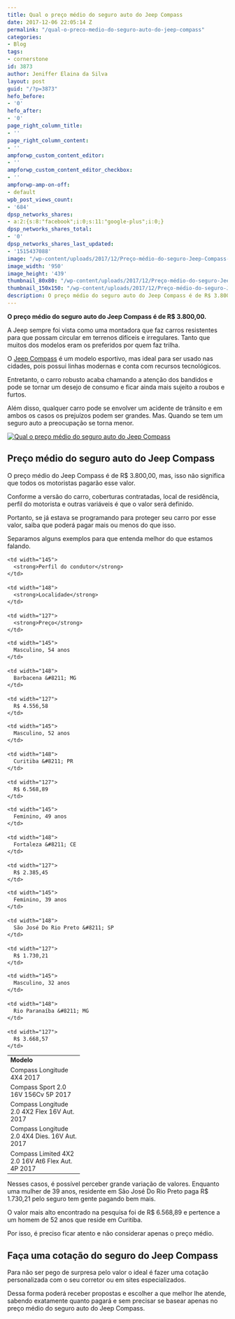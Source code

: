 ```yaml
---
title: Qual o preço médio do seguro auto do Jeep Compass
date: 2017-12-06 22:05:14 Z
permalink: "/qual-o-preco-medio-do-seguro-auto-do-jeep-compass"
categories:
- Blog
tags:
- cornerstone
id: 3873
author: Jeniffer Elaina da Silva
layout: post
guid: "/?p=3873"
hefo_before:
- '0'
hefo_after:
- '0'
page_right_column_title:
- ''
page_right_column_content:
- ''
ampforwp_custom_content_editor:
- ''
ampforwp_custom_content_editor_checkbox:
- ''
ampforwp-amp-on-off:
- default
wpb_post_views_count:
- '684'
dpsp_networks_shares:
- a:2:{s:8:"facebook";i:0;s:11:"google-plus";i:0;}
dpsp_networks_shares_total:
- '0'
dpsp_networks_shares_last_updated:
- '1515437088'
image: "/wp-content/uploads/2017/12/Preço-médio-do-seguro-Jeep-Compass-2017.jpg"
image_width: '950'
image_height: '439'
thumbnail_80x80: "/wp-content/uploads/2017/12/Preço-médio-do-seguro-Jeep-Compass-2017-80x80.jpg"
thumbnail_150x150: "/wp-content/uploads/2017/12/Preço-médio-do-seguro-Jeep-Compass-2017-150x150.jpg"
description: O preço médio do seguro auto do Jeep Compass é de R$ 3.800,00.
---
```


**O preço médio do seguro auto do Jeep Compass é de R$ 3.800,00.**

A Jeep sempre foi vista como uma montadora que faz carros resistentes para que possam circular em terrenos difíceis e irregulares. Tanto que muitos dos modelos eram os preferidos por quem faz trilha.

O [Jeep Compass](https://quatrorodas.abril.com.br/noticias/jeep-compass-2018-fica-mais-economico-e-conectado/) é um modelo esportivo, mas ideal para ser usado nas cidades, pois possui linhas modernas e conta com recursos tecnológicos.

Entretanto, o carro robusto acaba chamando a atenção dos bandidos e pode se tornar um desejo de consumo e ficar ainda mais sujeito a roubos e furtos.

Além disso, qualquer carro pode se envolver um acidente de trânsito e em ambos os casos os prejuízos podem ser grandes. Mas. Quando se tem um seguro auto a preocupação se torna menor.

[<img class="aligncenter wp-image-3875 size-full" title="Qual o preço médio do seguro auto do Jeep Compass" src="/wp-content/uploads/2017/12/Preço-médio-do-seguro-Jeep-Compass-2017.jpg" alt="Qual o preço médio do seguro auto do Jeep Compass" width="950" height="439" srcset="/wp-content/uploads/2017/12/Preço-médio-do-seguro-Jeep-Compass-2017.jpg 950w, /wp-content/uploads/2017/12/Preço-médio-do-seguro-Jeep-Compass-2017-250x116.jpg 250w, /wp-content/uploads/2017/12/Preço-médio-do-seguro-Jeep-Compass-2017-768x355.jpg 768w, /wp-content/uploads/2017/12/Preço-médio-do-seguro-Jeep-Compass-2017-700x323.jpg 700w, /wp-content/uploads/2017/12/Preço-médio-do-seguro-Jeep-Compass-2017-120x55.jpg 120w" sizes="(max-width: 950px) 100vw, 950px" />](/wp-content/uploads/2017/12/Preço-médio-do-seguro-Jeep-Compass-2017.jpg)

## Preço médio do seguro auto do Jeep Compass

O preço médio do Jeep Compass é de R$ 3.800,00, mas, isso não significa que todos os motoristas pagarão esse valor.

Conforme a versão do carro, coberturas contratadas, local de residência, perfil do motorista e outras variáveis é que o valor será definido.

Portanto, se já estava se programando para proteger seu carro por esse valor, saiba que poderá pagar mais ou menos do que isso.

Separamos alguns exemplos para que entenda melhor do que estamos falando.

<table width="572">
  <tr>
    <td width="152">
      <strong>Modelo</strong>
    </td>
    
    <td width="145">
      <strong>Perfil do condutor</strong>
    </td>
    
    <td width="148">
      <strong>Localidade</strong>
    </td>
    
    <td width="127">
      <strong>Preço</strong>
    </td>
  </tr>
  
  <tr>
    <td width="152">
      Compass Longitude 4X4 2017
    </td>
    
    <td width="145">
      Masculino, 54 anos
    </td>
    
    <td width="148">
      Barbacena &#8211; MG
    </td>
    
    <td width="127">
      R$ 4.556,58
    </td>
  </tr>
  
  <tr>
    <td width="152">
      Compass Sport 2.0 16V 156Cv 5P 2017
    </td>
    
    <td width="145">
      Masculino, 52 anos
    </td>
    
    <td width="148">
      Curitiba &#8211; PR
    </td>
    
    <td width="127">
      R$ 6.568,89
    </td>
  </tr>
  
  <tr>
    <td width="152">
      Compass Longitude 2.0 4X2 Flex 16V Aut. 2017
    </td>
    
    <td width="145">
      Feminino, 49 anos
    </td>
    
    <td width="148">
      Fortaleza &#8211; CE
    </td>
    
    <td width="127">
      R$ 2.385,45
    </td>
  </tr>
  
  <tr>
    <td width="152">
      Compass Longitude 2.0 4X4 Dies. 16V Aut. 2017
    </td>
    
    <td width="145">
      Feminino, 39 anos
    </td>
    
    <td width="148">
      São José Do Rio Preto &#8211; SP
    </td>
    
    <td width="127">
      R$ 1.730,21
    </td>
  </tr>
  
  <tr>
    <td width="152">
      Compass Limited 4X2 2.0 16V At6 Flex Aut. 4P 2017
    </td>
    
    <td width="145">
      Masculino, 32 anos
    </td>
    
    <td width="148">
      Rio Paranaíba &#8211; MG
    </td>
    
    <td width="127">
      R$ 3.668,57
    </td>
  </tr>
</table>

Nesses casos, é possível perceber grande variação de valores. Enquanto uma mulher de 39 anos, residente em São José Do Rio Preto paga R$ 1.730,21 pelo seguro tem gente pagando bem mais.

O valor mais alto encontrado na pesquisa foi de R$ 6.568,89 e pertence a um homem de 52 anos que reside em Curitiba.

Por isso, é preciso ficar atento e não considerar apenas o preço médio.

## Faça uma cotação do seguro do Jeep Compass

Para não ser pego de surpresa pelo valor o ideal é fazer uma cotação personalizada com o seu corretor ou em sites especializados.

Dessa forma poderá receber propostas e escolher a que melhor lhe atende, sabendo exatamente quanto pagará e sem precisar se basear apenas no preço médio do seguro auto do Jeep Compass.

&nbsp;